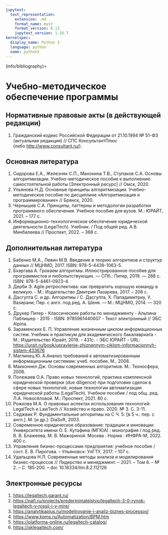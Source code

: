 ```yaml
---
jupytext:
  text_representation:
    extension: .md
    format_name: myst
    format_version: 0.13
    jupytext_version: 1.16.7
kernelspec:
  display_name: Python 3
  language: python
  name: python3
---
```


(info/bibliography)=
# Учебно-методическое обеспечение программы

## Нормативные правовые акты (в действующей редакции)
1. Гражданский кодекс Российской Федерации от 21.10.1994 № 51-ФЗ (актуальная редакция) // СПС КонсультантПлюс (либо http://www.consultant.ru/).

## Основная литература
1.  Сидорова Е.А., Железняк С.П., Манохина Т.В., Ступаков С.А. Основы алгоритмизации. Учебно-методическое пособие к выполнению самостоятельной работы [Электронный ресурс] // Омск, 2020.
2.  Ульянова Н.Д.  Основные принципы алгоритмизации. Учебно-методическое пособие по дисциплине &laquo;Алгоритмизация и программирование&raquo; // Брянск, 2020.
3. Чернышев С.А. Принципы, паттерны и методологии разработки программного обеспечения. Учебное пособие для вузов. М.: ЮРАЙТ, 2021. – 177 с.
4. Информационно-технологическое обеспечение юридической деятельности (LegalTech). Учебник. / Под общей ред. А.В. Минбалеева // Проспект, 2022. – 368 с.

## Дополнительная литература
1. Бабенко М.А., Левин М.В.  Введение в теорию алгоритмов и структур данных // МЦНМО, 2017. ISBN: 978-5-4439-1063-5.
2. Бхаргава А. Грокаем алгоритмы. Иллюстрированное пособие для программистов и любопытствующих. — СПб.: Питер, 2019. — 288 с. ISBN: 978-5-4461-0923-4.
3. Дерби Э. Agile ретроспектива: как превратить хорошую команду в великую. -  М.: Издательство Дмитрия Лазарева, 2017. – 208 с.
4. Дасгупта С. и др. Алгоритмы / С. Дасгупта, Х. Пападимитриу, У. Вазирани; Пер. с англ. под ред. А. Шеня. –– М.: МЦНМО, 2014. –– 320 с.
5. Друкер Питер - Классические работы по менеджменту - Альпина Паблишер - 2015 - ISBN: 9785961440607 - Текст электронный // ЭБС Alpina.
6. Зараменских Е. П. Управление жизненным циклом информационных систем. Учебник и практикум для академического бакалавриата - М.: Издательство Юрайт,  2019. - 431с. - ЭБС ЮРАЙТ - URL: https://urait.ru/book/upravlenie-zhiznennym-ciklom-informacionnyh-sistem-433676
7. Маглинец Ю. А.Анализ требований к автоматизированным информационным системам: учеб. пособие. М., 2008.
8.  Макконнел Дж. Основы современных алгоритмов. М.: Техносфера, 2006.
9. Полежаев О.А. Право новых технологий, практика комплексной юридической проверки (due diligence) при подготовке сделок в сфере новых технологий, новые технологии автоматизации юридической работы (LegalTech). Учебное пособие / под общ. ред. Л.А. Новосёловой. М.: Проспект, 2021. 80 с.
10. Рожкова М.А. О правовых аспектах использования технологий: LegalTech и LawTech // Хозяйство и право. 2020. № 3. С.  3-11.
11.  Седжвик Р. Фундаментальные алгоритмы на С Ч. 5: [в 5 ч.: пер. с англ.]. М. [и др.]: DiaSoft, 2003.
12. Современное юридическое образование: традиции и инновации Университета имени О. Е. Кутафина (МГЮА) : монография / под ред. В. В. Блажеева, М. В. Мажориной.  Москва : Норма : ИНФРА-М, 2022.  400 с.
13. Управление бизнес-процессами предприятия: учебное пособие / сост. Е. В. Пирогова. – Ульяновск: УлГТУ, 2017. – 107 с.
14. Удальцова Н.Л. Современные методы анализа и моделирования бизнес-процессов // Лидерство и менеджмент. – 2021. – Том 8. – № 2. – С. 185-200. – doi: 10.18334/lim.8.2.112126

## Электронные ресурсы
1. https://legaltech.garant.ru/
2. https://nafi.ru/projects/predprinimatelstvo/legaltech-3-0-rynok-legaltech-v-rossii-i-v-mire/
3. https://analytikaplus.ru/modelirovanie-i-analiz-biznes-processov/
4. https://www.kpms.ru/Automatization/BPM.htm
5. https://platforma-online.ru/legaltech-catalog/
6. https://sklegaltech.com/
